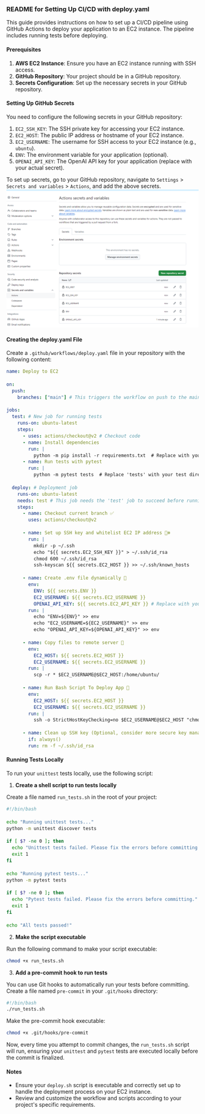 ### README for Setting Up CI/CD with deploy.yaml

This guide provides instructions on how to set up a CI/CD pipeline using GitHub Actions to deploy your application to an EC2 instance. The pipeline includes running tests before deploying.

#### Prerequisites

1. **AWS EC2 Instance**: Ensure you have an EC2 instance running with SSH access.
2. **GitHub Repository**: Your project should be in a GitHub repository.
3. **Secrets Configuration**: Set up the necessary secrets in your GitHub repository.

#### Setting Up GitHub Secrets

You need to configure the following secrets in your GitHub repository:

1. `EC2_SSH_KEY`: The SSH private key for accessing your EC2 instance.
2. `EC2_HOST`: The public IP address or hostname of your EC2 instance.
3. `EC2_USERNAME`: The username for SSH access to your EC2 instance (e.g., `ubuntu`).
4. `ENV`: The environment variable for your application (optional).
5. `OPENAI_API_KEY`: The OpenAI API key for your application (replace with your actual secret).

To set up secrets, go to your GitHub repository, navigate to `Settings` > `Secrets and variables` > `Actions`, and add the above secrets.
![set up GitHub secrets](docs/set-secrets.png)

#### Creating the deploy.yaml File

Create a `.github/workflows/deploy.yaml` file in your repository with the following content:

```yaml
name: Deploy to EC2

on:
  push:
    branches: ["main"] # This triggers the workflow on push to the main branch

jobs:
  test: # New job for running tests
    runs-on: ubuntu-latest
    steps:
      - uses: actions/checkout@v2 # Checkout code
      - name: Install dependencies
        run: |
          python -m pip install -r requirements.txt  # Replace with your command to install dependencies
      - name: Run tests with pytest
        run: |
          python -m pytest tests  # Replace 'tests' with your test directory path

  deploy: # Deployment job
    runs-on: ubuntu-latest
    needs: test # This job needs the 'test' job to succeed before running
    steps:
      - name: Checkout current branch ✅
        uses: actions/checkout@v2

      - name: Set up SSH key and whitelist EC2 IP address 🐻‍❄️
        run: |
          mkdir -p ~/.ssh
          echo "${{ secrets.EC2_SSH_KEY }}" > ~/.ssh/id_rsa
          chmod 600 ~/.ssh/id_rsa
          ssh-keyscan ${{ secrets.EC2_HOST }} >> ~/.ssh/known_hosts

      - name: Create .env file dynamically 🧨
        env:
          ENV: ${{ secrets.ENV }}
          EC2_USERNAME: ${{ secrets.EC2_USERNAME }}
          OPENAI_API_KEY: ${{ secrets.EC2_API_KEY }} # Replace with your secrets
        run: |
          echo "ENV=${ENV}" >> env
          echo "EC2_USERNAME=${EC2_USERNAME}" >> env
          echo "OPENAI_API_KEY=${OPENAI_API_KEY}" >> env

      - name: Copy files to remote server 🚙
        env:
          EC2_HOST: ${{ secrets.EC2_HOST }}
          EC2_USERNAME: ${{ secrets.EC2_USERNAME }}
        run: |
          scp -r * $EC2_USERNAME@$EC2_HOST:/home/ubuntu/

      - name: Run Bash Script To Deploy App 🚀
        env:
          EC2_HOST: ${{ secrets.EC2_HOST }}
          EC2_USERNAME: ${{ secrets.EC2_USERNAME }}
        run: |
          ssh -o StrictHostKeyChecking=no $EC2_USERNAME@$EC2_HOST "chmod +x ./deploy.sh && ./deploy.sh"

      - name: Clean up SSH key (Optional, consider more secure key management) 🚀
        if: always()
        run: rm -f ~/.ssh/id_rsa
```

#### Running Tests Locally

To run your `unittest` tests locally, use the following script:

1. **Create a shell script to run tests locally**

Create a file named `run_tests.sh` in the root of your project:

```sh
#!/bin/bash

echo "Running unittest tests..."
python -m unittest discover tests

if [ $? -ne 0 ]; then
  echo "Unittest tests failed. Please fix the errors before committing."
  exit 1
fi

echo "Running pytest tests..."
python -m pytest tests

if [ $? -ne 0 ]; then
  echo "Pytest tests failed. Please fix the errors before committing."
  exit 1
fi

echo "All tests passed!"
```

2. **Make the script executable**

Run the following command to make your script executable:

```sh
chmod +x run_tests.sh
```

3. **Add a pre-commit hook to run tests**

You can use Git hooks to automatically run your tests before committing. Create a file named `pre-commit` in your `.git/hooks` directory:

```sh
#!/bin/bash
./run_tests.sh
```

Make the pre-commit hook executable:

```sh
chmod +x .git/hooks/pre-commit
```

Now, every time you attempt to commit changes, the `run_tests.sh` script will run, ensuring your `unittest` and `pytest` tests are executed locally before the commit is finalized.

#### Notes

- Ensure your `deploy.sh` script is executable and correctly set up to handle the deployment process on your EC2 instance.
- Review and customize the workflow and scripts according to your project's specific requirements.
